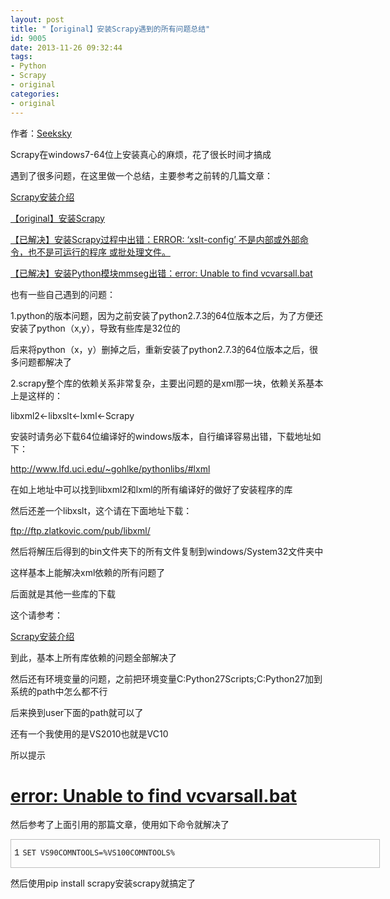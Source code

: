 ```yaml
---
layout: post
title: "【original】安装Scrapy遇到的所有问题总结"
id: 9005
date: 2013-11-26 09:32:44
tags: 
- Python
- Scrapy
- original
categories: 
- original
---
```


作者：[Seeksky](http://blog.seeksky.tk/)

Scrapy在windows7-64位上安装真心的麻烦，花了很长时间才搞成

遇到了很多问题，在这里做一个总结，主要参考之前转的几篇文章：

[Scrapy安装介绍](http://blog.seeksky.tk/?p=14002)

[【original】安装Scrapy](http://blog.seeksky.tk/?p=13002)

[【已解决】安装Scrapy过程中出错：ERROR: ‘xslt-config’ 不是内部或外部命令，也不是可运行的程序 或批处理文件。](http://blog.seeksky.tk/?p=19001)

[【已解决】安装Python模块mmseg出错：error: Unable to find vcvarsall.bat](http://blog.seeksky.tk/?p=19002)

也有一些自己遇到的问题：

1.python的版本问题，因为之前安装了python2.7.3的64位版本之后，为了方便还安装了python（x,y），导致有些库是32位的

后来将python（x，y）删掉之后，重新安装了python2.7.3的64位版本之后，很多问题都解决了

2.scrapy整个库的依赖关系非常复杂，主要出问题的是xml那一块，依赖关系基本上是这样的：

libxml2&lt;-libxslt&lt;-lxml&lt;-Scrapy

安装时请务必下载64位编译好的windows版本，自行编译容易出错，下载地址如下：

http://www.lfd.uci.edu/~gohlke/pythonlibs/#lxml

在如上地址中可以找到libxml2和lxml的所有编译好的做好了安装程序的库

然后还差一个libxslt，这个请在下面地址下载：

ftp://ftp.zlatkovic.com/pub/libxml/

然后将解压后得到的bin文件夹下的所有文件复制到windows/System32文件夹中

这样基本上能解决xml依赖的所有问题了

后面就是其他一些库的下载

这个请参考：

[Scrapy安装介绍](http://blog.seeksky.tk/?p=14002)

到此，基本上所有库依赖的问题全部解决了

然后还有环境变量的问题，之前把环境变量C:Python27Scripts;C:Python27加到系统的path中怎么都不行

后来换到user下面的path就可以了

还有一个我使用的是VS2010也就是VC10

所以提示

# [error: Unable to find vcvarsall.bat](http://blog.seeksky.tk/?p=19002 "点击阅读： 【已解决】安装Python模块mmseg出错：error: Unable to find vcvarsall.bat")

然后参考了上面引用的那篇文章，使用如下命令就解决了

<table style="margin: 0px !important; padding: 0px !important; font-variant: inherit; border-collapse: collapse; border-spacing: 0px; width: 589px; border: 1px solid #c0c0c0 !important; font-size: 1em !important; line-height: 1.1em !important; vertical-align: baseline !important; outline: 0px !important; background-image: none !important; float: none !important; position: static !important; left: auto !important; top: auto !important; right: auto !important; bottom: auto !important; height: auto !important; min-height: auto !important; border-top-left-radius: 0px !important; border-top-right-radius: 0px !important; border-bottom-right-radius: 0px !important; border-bottom-left-radius: 0px !important; overflow: visible !important; box-sizing: content-box !important;" border="0" cellspacing="0" cellpadding="0">
<tbody style="margin: 0px !important; padding: 0px !important; font-variant: inherit; border: 0px !important; font-size: 1em !important; line-height: 1.1em !important; vertical-align: baseline !important; outline: 0px !important; background-image: none !important; float: none !important; position: static !important; left: auto !important; top: auto !important; right: auto !important; bottom: auto !important; height: auto !important; width: auto !important; min-height: auto !important; border-top-left-radius: 0px !important; border-top-right-radius: 0px !important; border-bottom-right-radius: 0px !important; border-bottom-left-radius: 0px !important; overflow: visible !important; box-sizing: content-box !important;">
<tr style="margin: 0px !important; padding: 0px !important; font-variant: inherit; border: 0px !important; font-size: 1em !important; line-height: 1.1em !important; vertical-align: baseline !important; outline: 0px !important; background-image: none !important; float: none !important; position: static !important; left: auto !important; top: auto !important; right: auto !important; bottom: auto !important; height: auto !important; width: auto !important; min-height: auto !important; border-top-left-radius: 0px !important; border-top-right-radius: 0px !important; border-bottom-right-radius: 0px !important; border-bottom-left-radius: 0px !important; overflow: visible !important; box-sizing: content-box !important;">
<td class="gutter" style="margin: 0px !important; padding: 5px !important; font-variant: inherit; border: 0px !important; font-family: Consolas, 'Bitstream Vera Sans Mono', 'Courier New', Courier, monospace !important; font-size: 1em !important; line-height: 1.1em !important; vertical-align: baseline !important; outline: 0px !important; background-image: none !important; float: none !important; position: static !important; left: auto !important; top: auto !important; right: auto !important; bottom: auto !important; height: auto !important; width: auto !important; min-height: auto !important; border-top-left-radius: 0px !important; border-top-right-radius: 0px !important; border-bottom-right-radius: 0px !important; border-bottom-left-radius: 0px !important; overflow: visible !important; box-sizing: content-box !important;">
1</td>
<td class="code" style="margin: 0px !important; padding: 0px !important; font-variant: inherit; width: 541px; border: 0px !important; font-family: Consolas, 'Bitstream Vera Sans Mono', 'Courier New', Courier, monospace !important; font-size: 1em !important; line-height: 1.1em !important; vertical-align: baseline !important; outline: 0px !important; background-image: none !important; float: none !important; position: static !important; left: auto !important; top: auto !important; right: auto !important; bottom: auto !important; height: auto !important; min-height: auto !important; border-top-left-radius: 0px !important; border-top-right-radius: 0px !important; border-bottom-right-radius: 0px !important; border-bottom-left-radius: 0px !important; overflow: visible !important; box-sizing: content-box !important;">

`SET VS90COMNTOOLS=%VS100COMNTOOLS%`
</td>
</tr>
</tbody>
</table>

然后使用pip install scrapy安装scrapy就搞定了